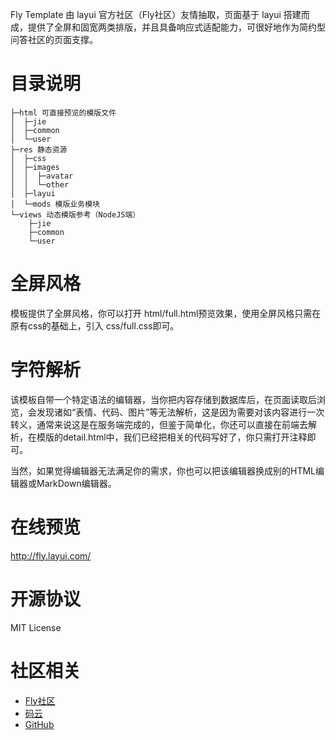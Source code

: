 ﻿Fly Template 由 layui 官方社区（Fly社区）友情抽取，页面基于 layui 搭建而成，提供了全屏和固宽两类排版，并且具备响应式适配能力，可很好地作为简约型问答社区的页面支撑。

# 目录说明  
```
├─html 可直接预览的模版文件
│  ├─jie
│  ├─common
│  └─user
├─res 静态资源
│  ├─css
│  ├─images
│  │  ├─avatar
│  │  └─other
│  ├─layui
│  └─mods 模版业务模块
└─views 动态模版参考（NodeJS端）
    ├─jie
    ├─common
    └─user
```

# 全屏风格
模板提供了全屏风格，你可以打开 html/full.html预览效果，使用全屏风格只需在原有css的基础上，引入 css/full.css即可。

# 字符解析
该模板自带一个特定语法的编辑器，当你把内容存储到数据库后，在页面读取后浏览，会发现诸如“表情、代码、图片”等无法解析，这是因为需要对该内容进行一次转义，通常来说这是在服务端完成的，但鉴于简单化，你还可以直接在前端去解析，在模版的detail.html中，我们已经把相关的代码写好了，你只需打开注释即可。

当然，如果觉得编辑器无法满足你的需求，你也可以把该编辑器换成别的HTML编辑器或MarkDown编辑器。

# 在线预览
http://fly.layui.com/

# 开源协议
MIT License

# 社区相关
* [Fly社区](http://fly.layui.com/)
* [码云](https://git.oschina.net/sentsin/fly)
* [GitHub](https://github.com/layui/fly)
